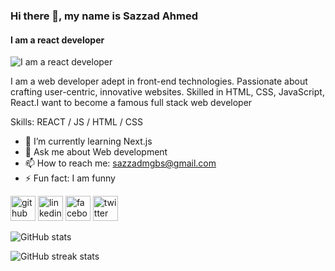 ### Hi there 👋, my name is Sazzad Ahmed
#### I am a react developer
![I am a react developer](https://scontent.fdac99-1.fna.fbcdn.net/v/t39.30808-6/415106557_6983926511675396_5216362764652929352_n.png?_nc_cat=101&ccb=1-7&_nc_sid=783fdb&_nc_eui2=AeEbuLg0cIBDFm_oPHtdbovJgnd0Wj14vXmCd3RaPXi9eYuHHFMVebWhFkrYXXzm5AAVl4yeiFm4c63qzrIp3Xum&_nc_ohc=h2dTf18rDeAAX9t9_ky&_nc_ht=scontent.fdac99-1.fna&oh=00_AfCYdic3mOqFAefBUKeJzi4vSnLupU5K1wDhO6yHPKo3Ww&oe=659C61E6)

I am a web developer adept in front-end technologies. Passionate about crafting user-centric, innovative websites. Skilled in HTML, CSS, JavaScript, React.I want to become a famous full stack web developer

Skills: REACT / JS / HTML / CSS

- 🌱 I’m currently learning Next.js 
- 💬 Ask me about Web development 
- 📫 How to reach me: sazzadmgbs@gmail.com 
- ⚡ Fun fact: I am funny 


[<img src='https://cdn.jsdelivr.net/npm/simple-icons@3.0.1/icons/github.svg' alt='github' height='40'>](https://github.com/sazzad46031)  [<img src='https://cdn.jsdelivr.net/npm/simple-icons@3.0.1/icons/linkedin.svg' alt='linkedin' height='40'>](https://www.linkedin.com/in/sazzad-ahmed-6613a62a4/)  [<img src='https://cdn.jsdelivr.net/npm/simple-icons@3.0.1/icons/facebook.svg' alt='facebook' height='40'>](https://www.facebook.com/sazzad.ahmed.5439)  [<img src='https://cdn.jsdelivr.net/npm/simple-icons@3.0.1/icons/twitter.svg' alt='twitter' height='40'>](https://twitter.com/sazzad_Ahmed_31)  

![GitHub stats](https://github-readme-stats.vercel.app/api?username=sazzad46031&show_icons=true)  

![GitHub streak stats](https://streak-stats.demolab.com/?user=sazzad46031)  
















